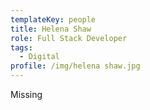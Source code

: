 ```yaml
---
templateKey: people
title: Helena Shaw
role: Full Stack Developer
tags:
  - Digital
profile: /img/helena shaw.jpg
---
```


Missing
